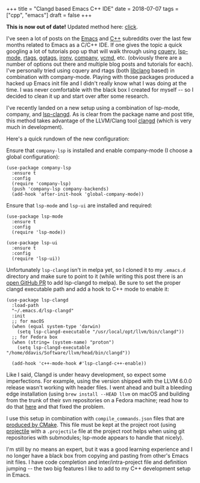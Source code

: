 +++
title = "Clangd based Emacs C++ IDE"
date = 2018-07-07
tags = ["cpp", "emacs"]
draft = false
+++

**This is now out of date!** Updated method here: [click](../eglot-cpp-ide).

I've seen a lot of posts on the [Emacs](https://old.reddit.com/r/emacs) and [C++](https://old.reddit.com/cpp) subreddits over the
last few months related to Emacs as a C/C++ IDE. If one gives the
topic a quick googling a lot of tutorials pop up that will walk
through using [cquery](https://github.com/cquery-project/cquery), [lsp-mode](https://github.com/emacs-lsp/lsp-mode), [rtags](https://github.com/Andersbakken/rtags), [ggtags](https://github.com/leoliu/ggtags), [irony](https://github.com/Sarcasm/irony-mode), [company](http://company-mode.github.io/),
[ycmd](https://github.com/abingham/emacs-ycmd), etc. (obviously there are a number of options out there and
multiple blog posts and tutorials for each). I've personally tried
using cquery and rtags (both [libclang](https://github.com/llvm-mirror/clang/tree/master/tools/libclang) based) in combination with
company-mode. Playing with those packages produced a hacked up
Emacs init file and I didn't really know what I was doing at the
time. I was never comfortable with the black box I created for
myself -- so I decided to clean it up and start over after some
research.

I've recently landed on a new setup using a combination of
lsp-mode, company, and [lsp-clangd](https://github.com/emacs-lsp/lsp-clangd). As is clear from the package
name and post title, this method takes advantage of the LLVM/Clang
tool [clangd](https://github.com/llvm-mirror/clang-tools-extra/tree/master/clangd) (which is very much in development).

Here's a quick rundown of the new configuration:

Ensure that `company-lsp` is installed and enable company-mode (I
choose a global configuration):

```emacs-lisp
(use-package company-lsp
  :ensure t
  :config
  (require 'company-lsp)
  (push 'company-lsp company-backends)
  (add-hook 'after-init-hook 'global-company-mode))
```

Ensure that `lsp-mode` and `lsp-ui` are installed and required:

```emacs-lisp
(use-package lsp-mode
  :ensure t
  :config
  (require 'lsp-mode))

(use-package lsp-ui
  :ensure t
  :config
  (require 'lsp-ui))
```

Unfortunately `lsp-clangd` isn't in melpa yet, so I cloned it to my
`.emacs.d` directory and make sure to point to it (while writing
this post there is an [open GitHub PR](https://github.com/melpa/melpa/pull/5593) to add lsp-clangd to
melpa). Be sure to set the proper clangd executable path and add a
hook to C++ mode to enable it:

```emacs-lisp
(use-package lsp-clangd
  :load-path
  "~/.emacs.d/lsp-clangd"
  :init
  ;; for macOS
  (when (equal system-type 'darwin)
    (setq lsp-clangd-executable "/usr/local/opt/llvm/bin/clangd"))
  ;; for Fedora box
  (when (string= (system-name) "proton")
    (setq lsp-clangd-executable "/home/ddavis/Software/llvm/head/bin/clangd"))

  (add-hook 'c++-mode-hook #'lsp-clangd-c++-enable))
```

Like I said, Clangd is under heavy development, so expect some
imperfections. For example, using the version shipped with the LLVM
6.0.0 release wasn't working with header files. I went ahead and
built a bleeding edge installation (using `brew install --HEAD
   llvm` on macOS and building from the trunk of their svn
repositories on a Fedora machine; read how to do that [here](http://clang.llvm.org/get%5Fstarted.html) and that
fixed the problem.

I use this setup in combination with `compile_commands.json` files
that are [produced by CMake](https://cmake.org/cmake/help/latest/variable/CMAKE%5FEXPORT%5FCOMPILE%5FCOMMANDS.html). This file must be kept at the project
root (using [projectile](https://github.com/bbatsov/projectile) with a `.projectile` file at the project
root helps when using git repositories with submodules; lsp-mode
appears to handle that nicely).

I'm still by no means an expert, but it was a good learning
experience and I no longer have a black box from copying and
pasting from other's Emacs init files. I have code completion and
inter/intra-project file and definition jumping -- the two big
features I like to add to my C++ development setup in Emacs.
